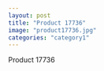 ```yaml
---
layout: post
title: "Product 17736"
image: "product17736.jpg"
categories: "category1"
---
```

Product 17736
